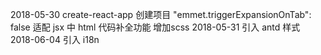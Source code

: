 2018-05-30
    create-react-app 创建项目
    "emmet.triggerExpansionOnTab": false 适配 jsx 中 html 代码补全功能
    增加scss
2018-05-31
    引入 antd 样式
2018-06-04
    引入 i18n 